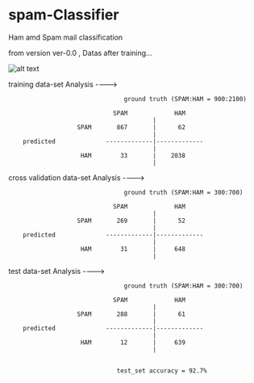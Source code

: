 # spam-Classifier
Ham amd Spam mail classification


from version ver-0.0 , Datas after training...

![alt text](http://url/to/img.png)


training data-set Analysis ---->

                                    ground truth (SPAM:HAM = 900:2100)
                             
                                 SPAM             HAM
                                            |
                       SPAM       867       |      62    
                                            |
        predicted              -------------|-------------
                                            |
                        HAM        33       |    2038
                                            |
                                            
cross validation data-set Analysis ---->

                                    ground truth (SPAM:HAM = 300:700)
                             
                                 SPAM             HAM
                                            |
                       SPAM       269       |      52    
                                            |
        predicted              -------------|-------------
                                            |
                        HAM        31       |     648
                                            |
                                            
                                            
test data-set Analysis ---->

                                    ground truth (SPAM:HAM = 300:700)
                             
                                 SPAM             HAM
                                            |
                       SPAM       288       |      61    
                                            |
        predicted              -------------|-------------
                                            |
                        HAM        12       |     639 
                                            |      
                                            
                                            
                                  test_set accuracy = 92.7%
                                            
                                            
                                            
                                            
                                            
                                            
                                            
